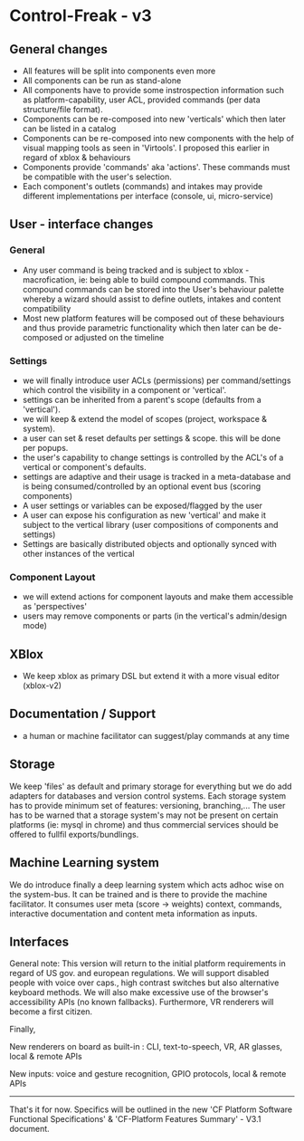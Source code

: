 # Control-Freak - v3

## General changes

- All features will be split into components even more
- All components can be run as stand-alone
- All components have to provide some instrospection information such as platform-capability, user ACL, provided commands (per data structure/file format).
- Components can be re-composed into new 'verticals' which then later can be listed in a catalog
- Components can be re-composed into new components with the help of visual mapping tools as seen in 'Virtools'. I proposed this earlier in regard of xblox & behaviours
- Components provide 'commands' aka 'actions'. These commands must be compatible with the user's selection. 
- Each component's outlets (commands) and intakes may provide different implementations per interface (console, ui, micro-service)

## User - interface changes

### General

- Any user command is being tracked and is subject to xblox - macrofication, ie: being able to build compound commands. This compound commands can be stored into the User's behaviour palette whereby a wizard should assist to define outlets, intakes and content compatibility
- Most new platform features will be composed out of these behaviours and thus provide parametric functionality which then later can be de-composed or adjusted on the timeline

### Settings

- we will finally introduce user ACLs (permissions) per command/settings which control the visibility in a component or 'vertical'.
- settings can be inherited from a parent's scope (defaults from a 'vertical').
- we will keep & extend the model of scopes (project, workspace & system).
- a user can set & reset defaults per settings & scope. this will be done per popups.
- the user's capability to change settings is controlled by the ACL's of a vertical or component's defaults.
- settings are adaptive and their usage is tracked in a meta-database and is being consumed/controlled by an optional event bus (scoring components)
- A user settings or variables can be exposed/flagged by the user
- A user can expose his configuration as new 'vertical' and make it subject to the vertical library (user compositions of components and settings)
- Settings are basically distributed objects and optionally synced with other instances of the vertical

### Component Layout

- we will extend actions for component layouts and make them accessible as 'perspectives'
- users may remove components or parts (in the vertical's admin/design mode)

## XBlox

- We keep xblox as primary DSL but extend it with a more visual editor (xblox-v2)

## Documentation / Support

- a human or machine facilitator can suggest/play commands at any time

## Storage

We keep 'files' as default and primary storage for everything but we do add adapters for databases and version control systems. Each storage system has to provide minimum set of features: versioning, branching,... The user has to be warned that a storage system's  may not be present on certain platforms (ie: mysql in chrome) and thus commercial services should be offered to fullfil exports/bundlings.

## Machine Learning system

We do introduce finally a deep learning system which acts adhoc wise on the system-bus. It can be trained and is there to provide  the machine facilitator. It consumes user meta (score -> weights) context, commands, interactive documentation and content meta information as inputs.

## Interfaces

General note: This version will return to the initial platform requirements in regard of US gov. and european regulations. We will support disabled people with voice over caps., high contrast switches but also alternative keyboard methods. We will also make excessive use of the browser's accessibility APIs (no known fallbacks). Furthermore, VR renderers will become a first citizen.

Finally,

New renderers on board as built-in : CLI, text-to-speech, VR, AR glasses, local & remote APIs

New inputs: voice and gesture recognition, GPIO protocols, local & remote APIs

<hr/>

That's it for now. Specifics will be outlined in the new 'CF Platform Software Functional Specifications' & 'CF-Platform Features Summary' - V3.1 document.

